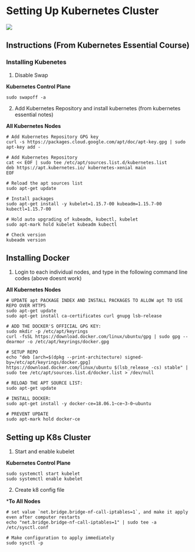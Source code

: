 # Setting Up Kubernetes Cluster

<img src="https://user-images.githubusercontent.com/6856382/222053379-340efb3f-99be-4ca9-abb1-1f284fe1a645.png">

## Instructions (From Kubernetes Essential Course)

### Installing Kubenetes

1. Disable Swap

**Kubernetes Control Plane**
```
sudo swapoff -a
```

2. Add Kubernetes Repository and install kubernetes (from kubernetes essential notes)

**All Kubernetes Nodes**
```
# Add Kubernetes Repository GPG key
curl -s https://packages.cloud.google.com/apt/doc/apt-key.gpg | sudo apt-key add -

# Add Kubernetes Repository
cat << EOF | sudo tee /etc/apt/sources.list.d/kubernetes.list
deb https://apt.kubernetes.io/ kubernetes-xenial main
EOF

# Reload the apt sources list
sudo apt-get update

# Install packages
sudo apt-get install -y kubelet=1.15.7-00 kubeadm=1.15.7-00 kubectl=1.15.7-00

# Hold auto upgrading of kubeadm, kubectl, kubelet
sudo apt-mark hold kubelet kubeadm kubectl

# Check version
kubeadm version
```
## Installing Docker


1. Login to each individual nodes, and type in the following command line codes (above doesnt work)

**All Kubernetes Nodes**
```
# UPDATE apt PACKAGE INDEX AND INSTALL PACKAGES TO ALLOW apt TO USE REPO OVER HTTPS
sudo apt-get update
sudo apt-get install ca-certificates curl gnupg lsb-release

# ADD THE DOCKER'S OFFICIAL GPG KEY:
sudo mkdir -p /etc/apt/keyrings
curl -fsSL https://download.docker.com/linux/ubuntu/gpg | sudo gpg --dearmor -o /etc/apt/keyrings/docker.gpg

# SETUP REPO
echo "deb [arch=$(dpkg --print-architecture) signed-by=/etc/apt/keyrings/docker.gpg] https://download.docker.com/linux/ubuntu $(lsb_release -cs) stable" | sudo tee /etc/apt/sources.list.d/docker.list > /dev/null

# RELOAD THE APT SOURCE LIST:
sudo apt-get update

# INSTALL DOCKER:
sudo apt-get install -y docker-ce=18.06.1~ce~3-0~ubuntu

# PREVENT UPDATE
sudo apt-mark hold docker-ce
```

## Setting up K8s Cluster

1. Start and enable kubelet

**Kubernetes Control Plane**
```
sudo systemctl start kubelet 
sudo systemctl enable kubelet
```

2. Create k8 config file

***To All Nodes** 
```
# set value `net.bridge.bridge-nf-call-iptables=1`, and make it apply even after computer restarts
echo "net.bridge.bridge-nf-call-iptables=1" | sudo tee -a /etc/sysctl.conf

# Make configuration to apply immediately
sudo sysctl -p
```

#